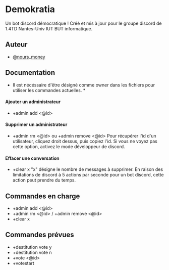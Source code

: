# Demokratia

Un bot discord démocratique ! Créé et mis à jour pour le groupe discord de 1.4TD Nantes-Univ IUT BUT informatique.
## Auteur

- [@nours_money](https://www.github.com/noursindev)


## Documentation
* Il est nécéssaire d'être désigné comme owner dans les fichiers pour utiliser les commandes actuelles. *
#### Ajouter un administrateur
- +admin add <@id>
#### Supprimer un administrateur
- +admin rm <@id> ou +admin remove <@id>
Pour récupérer l'id d'un utilisateur, cliquez droit dessus, puis copiez l'id.
Si vous ne voyez pas cette option, activez le mode développeur de discord.
#### Effacer une conversation
- +clear x
"x" désigne le nombre de messages à supprimer.
En raison des limitations de discord à 5 actions par seconde pour un bot discord, cette action peut prendre du temps.
## Commandes en charge

- +admin add <@id>
- +admin rm <@id> / +admin remove <@id>
- +clear x

## Commandes prévues
- +destitution vote y
- +destitution vote n
- +vote <@id>
- +votestart
